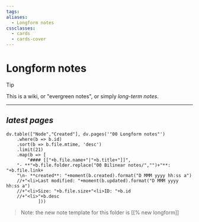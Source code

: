 ```yaml
---
tags: 
aliases:
  - Longform notes
cssclasses:
  - cards
  - cards-cover
---
```


# Longform notes

> [!tip] 
> This is a wiki, or "evergreen notes", or simply *long-term notes*.

---
## *latest pages*
```dataviewjs
dv.table(["Node","Created"], dv.pages('"00 Longform notes"')
	.where(b => b.id)
    .sort(b => b.file.mtime, 'desc')
	.limit(21)
    .map(b => [
    	"#### [["+b.file.name+"|"+b.title+"]]",
	"- **"+b.file.folder.replace("00 Bilinear notes/","")+"**: "+b.file.link+
	"\n- **created**: "+moment(b.created).format("D MMM yyyy hh:ss a") 
	//+"<li>Last modified: "+moment(b.updated).format("D MMM yyyy hh:ss a")
	//+"<li>Size: "+b.file.size+"<li>ID: "+b.id
	//+"<li>"+b.desc
			]))
```

> Note: the new note template for this folder is [[% new longform]]